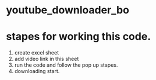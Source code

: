 # youtube_downloader_bo

# stapes for working this code.
1. create excel sheet
2. add video link in this sheet
3. run the code and follow the pop up stapes.
4. downloading start.
